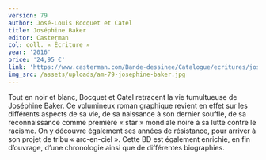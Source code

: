 ```yaml
---
version: 79
author: José-Louis Bocquet et Catel
title: Joséphine Baker
editor: Casterman
col: coll. « Écriture »
year: '2016'
price: '24,95 €'
link: 'https://www.casterman.com/Bande-dessinee/Catalogue/ecritures/josephine-baker'
img_src: /assets/uploads/am-79-josephine-baker.jpg
---
```

Tout en noir et blanc, Bocquet et Catel retracent la vie tumultueuse de Joséphine Baker. Ce volumineux roman graphique revient en effet sur les différents aspects de sa vie, de sa naissance à son dernier souffle, de sa reconnaissance comme première « star » mondiale noire à sa lutte contre le racisme. On y découvre également ses années de résistance, pour arriver à son projet de tribu « arc-en-ciel ». Cette BD est également enrichie, en fin d’ouvrage, d’une chronologie ainsi que de différentes biographies.
